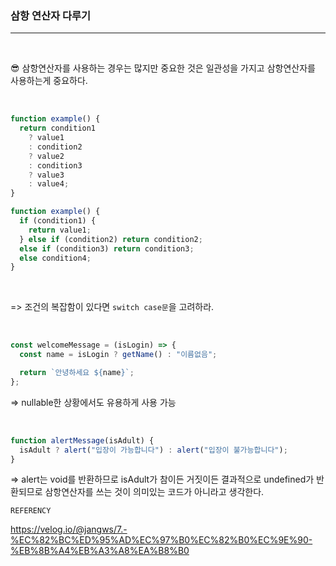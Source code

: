 ### 삼항 연산자 다루기

---

<br>

😎 삼항연산자를 사용하는 경우는 많지만 중요한 것은 일관성을 가지고 삼항연산자를 사용하는게 중요하다.

<BR>

```js
function example() {
  return condition1
    ? value1
    : condition2
    ? value2
    : condition3
    ? value3
    : value4;
}

function example() {
  if (condition1) {
    return value1;
  } else if (condition2) return condition2;
  else if (condition3) return condition3;
  else condition4;
}
```

<br>

=> 조건의 복잡함이 있다면 `switch case문`을 고려하라.

<br>

```js
const welcomeMessage = (isLogin) => {
  const name = isLogin ? getName() : "이름없음";

  return `안녕하세요 ${name}`;
};
```

=> nullable한 상황에서도 유용하게 사용 가능

<br>

```js
function alertMessage(isAdult) {
  isAdult ? alert("입장이 가능합니다") : alert("입장이 불가능합니다");
}
```

=> alert는 void를 반환하므로 isAdult가 참이든 거짓이든 결과적으로 undefined가 반환되므로 삼항연산자를 쓰는 것이 의미있는 코드가 아니라고 생각한다.
<br>

`REFERENCY`

https://velog.io/@jangws/7.-%EC%82%BC%ED%95%AD%EC%97%B0%EC%82%B0%EC%9E%90-%EB%8B%A4%EB%A3%A8%EA%B8%B0
